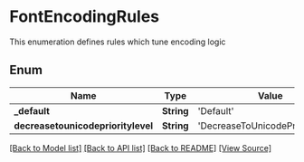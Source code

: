 # FontEncodingRules
This enumeration defines rules which tune encoding logic

## Enum
Name | Type | Value
------------ | ------------- | -------------
**_default** | **String** | 'Default'
**decreasetounicodeprioritylevel** | **String** | 'DecreaseToUnicodePriorityLevel'

[[Back to Model list]](../README.md#documentation-for-models) [[Back to API list]](../README.md#documentation-for-api-endpoints) [[Back to README]](../README.md) [[View Source]](../AsposePdfCloud/Models/FontEncodingRules.swift)


